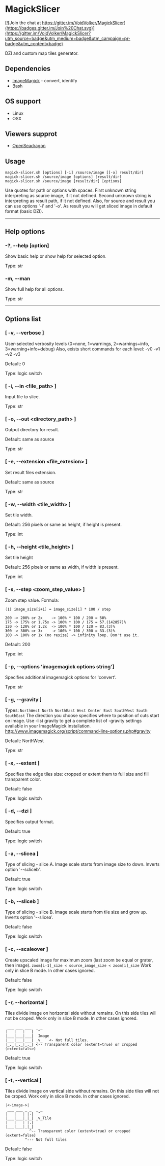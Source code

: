 # MagickSlicer

[![Join the chat at https://gitter.im/VoidVolker/MagickSlicer](https://badges.gitter.im/Join%20Chat.svg)](https://gitter.im/VoidVolker/MagickSlicer?utm_source=badge&utm_medium=badge&utm_campaign=pr-badge&utm_content=badge)

DZI and custom map tiles generator.

## Dependencies
* [ImageMagick](http://www.imagemagick.org/script/index.php) - convert, identify
* Bash

## OS support
* Linux
* OSX

## Viewers supprot
* [OpenSeadragon](https://github.com/openseadragon/openseadragon)

## Usage
    magick-slicer.sh [options] [-i] /source/image [[-o] result/dir]
    magick-slicer.sh /source/image [options] [result/dir]
    magick-slicer.sh /source/image [result/dir] [options]

Use quotes for path or options with spaces. First unknown string interpreting as source image, if it not defined. Second unknown string is interpreting as result path, if it not defined. Also, for source and result you can use options '-i' and '-o'. As result you will get sliced image in default format (basic DZI).

---

## Help options

### -?, --help [option]

Show basic help or show help for selected option.

Type:     str

### -m, --man

Show full help for all options.

Type:     str

---

## Options list

### [ -v, --verbose <level> ]

User-selected verbosity levels (0=none, 1=warnings, 2=warnings+info, 3=warning+info+debug)
Also, exists short commands for each level: -v0 -v1 -v2 -v3

Default:  0

Type:     logic switch

### [ -i, --in <file_path> ]

Input file to slice.

Type:     str

### [ -o, --out <directory_path> ]

Output directory for result.

Default:  same as source

Type:     str

### [ -e, --extension <file_extesion> ]

Set result files extension.

Default:  same as source

Type:     str

### [ -w, --width <tile_width> ]

Set tile width.

Default:  256 pixels or same as height, if height is present.

Type:     int

### [ -h, --height <tile_height> ]

Set tile height

Default:  256 pixels or same as width, if width is present.

Type:     int

### [ -s, --step <zoom_step_value> ]

Zoom step value. Formula:

`(1) image_size[i+1] = image_size[i] * 100 / step`

```
200 -> 200% or 2x    -> 100% * 100 / 200 = 50%
175 -> 175% or 1.75x -> 100% * 100 / 175 = 57.(142857)%
120 -> 120% or 1.2x  -> 100% * 100 / 120 = 83.(3)%
300 -> 300% or 3x    -> 100% * 100 / 300 = 33.(3)%
100 -> 100% or 1x (no resize) -> infinity loop. Don't use it.
```

Default:  200

Type:     int

### [ -p, --options 'imagemagick options string']

Specifies additional imagemagick options for 'convert'.

Type:     str

### [ -g, --gravity <type> ]

Types: `NorthWest North NorthEast West Center East SouthWest South SouthEast`
The direction you choose specifies where to position of cuts start on image. Use -list gravity to get a complete list of -gravity settings available in your ImageMagick installation.
http://www.imagemagick.org/script/command-line-options.php#gravity

Default:  NorthWest

Type:     str

### [ -x, --extent ]

Specifies the edge tiles size: cropped or extent them to full size and fill transparent color.

Default:  false

Type:     logic switch

### [ -d, --dzi ]

Specifies output format.

Default:  true

Type:     logic switch

### [ -a, --slicea ]

Type of slicing - slice A. Image scale starts from image size to down. Inverts option '--scliceb'.

Default:  true

Type:     logic switch

### [ -b, --sliceb ]

Type of slicing - slice B. Image scale starts from tile size and grow up. Inverts option '--slicea'.

Default:  false

Type:     logic switch

### [ -c, --scaleover ]

Create upscaled image for maximum zoom (last zoom be equal or grater, then image).
`zoom[i-1]_size < source_image_size < zoom[i]_size`
Work only in slice B mode. In other cases ignored.

Default:  false

Type:     logic switch

### [ -r, --horizontal ]

Tiles divide image on horizontal side without remains. On this side tiles will not be croped.
Work only in slice B mode. In other cases ignored.

```
 ___ ___ ___  _ _
|   |   |   |  ^
|___|___|___|  Image
|___|___|___| _v_   <- Not full tiles.
|_._|_._|_._| <-- Transparent color (extent=true) or cropped (extent=false)
```

Default:  true

Type:     logic switch

### [ -t, --vertical ]

Tiles divide image on vertical side without remains. On this side tiles will not be croped.
Work only in slice B mode. In other cases ignored.

```
|<-image->|
 ___ ___ _ _  _ _
|   |   | |.|  ^
|___|___|_|_| _v_Tile
|   |   | |.|
|___|___|_|_|
           ^-- Transparent color (extent=true) or cropped (extent=false)
         ^--- Not full tiles
```

Default:  false

Type:     logic switch

